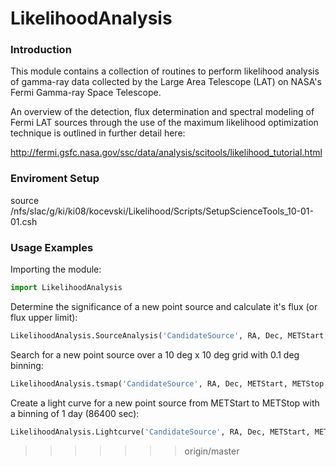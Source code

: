 # LikelihoodAnalysis

### Introduction 

This module contains a collection of routines to perform likelihood analysis of gamma-ray data collected by the Large Area Telescope (LAT) on NASA's Fermi Gamma-ray Space Telescope.

An overview of the detection, flux determination and spectral modeling of Fermi LAT sources through the use of the maximum likelihood optimization technique is outlined in further detail here:

http://fermi.gsfc.nasa.gov/ssc/data/analysis/scitools/likelihood_tutorial.html

### Enviroment Setup

source /nfs/slac/g/ki/ki08/kocevski/Likelihood/Scripts/SetupScienceTools_10-01-01.csh

### Usage Examples

Importing the module:
```python 
import LikelihoodAnalysis
```

Determine the significance of a new point source and calculate it's flux (or flux upper limit):
```python 
LikelihoodAnalysis.SourceAnalysis('CandidateSource', RA, Dec, METStart, METStop, irfs='P8R2_SOURCE_V6')
```

Search for a new point source over a 10 deg x 10 deg grid with 0.1 deg binning:
```python
LikelihoodAnalysis.tsmap('CandidateSource', RA, Dec, METStart, METStop, dra=10, ddec=10, binsize=0.15, irfs='P8R2_SOURCE_V6')
```

Create a light curve for a new point source from METStart to METStop with a binning of 1 day (86400 sec):
```python
LikelihoodAnalysis.Lightcurve('CandidateSource', RA, Dec, METStart, METStop, 86400, irfs='P8R2_SOURCE_V6') 
```
>>>>>>> origin/master
